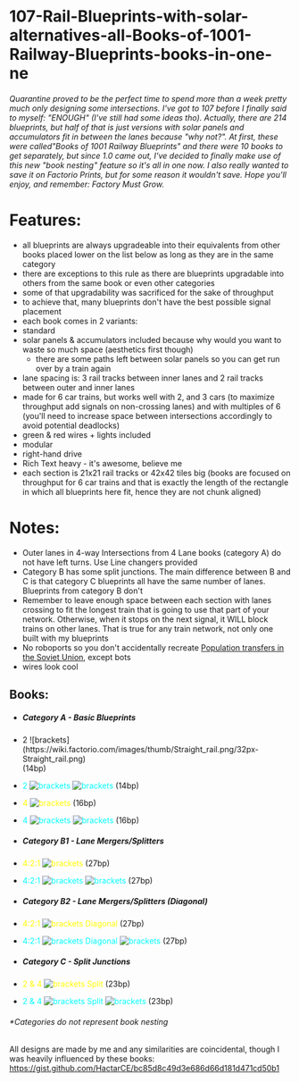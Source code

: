 # 107-Rail-Blueprints-with-solar-alternatives-all-Books-of-1001-Railway-Blueprints-books-in-one-ne
###### Quarantine proved to be the perfect time to spend more than a week pretty much only designing some intersections. I've got to 107 before I finally said to myself: "ENOUGH" (I've still had some ideas tho). Actually, there are 214 blueprints, but half of that is just versions with solar panels and accumulators fit in between the lanes because "why not?". At first, these were called"Books of 1001 Railway Blueprints" and there were 10 books to get separately, but since 1.0 came out, I've decided to finally make use of this new "book nesting" feature so it's all in one now. I also really wanted to save it on Factorio Prints, but for some reason it wouldn't save. Hope you'll enjoy, and remember: Factory Must Grow.
# Features: 
- all blueprints are always upgradeable into their equivalents from other books placed lower on the list below as long as they are in the same category
 - there are exceptions to this rule as there are blueprints upgradable into others from the same book or even other categories
  - some of that upgradability was sacrificed for the sake of throughput
 - to achieve that, many blueprints don't have the best possible signal placement
- each book comes in 2 variants:
 - standard
 - solar panels & accumulators included because why would you want to waste so much space (aesthetics first though)
   - there are some paths left between solar panels so you can get run over by a train again
- lane spacing is: 3 rail tracks between inner lanes and 2 rail tracks between outer and inner lanes
- made for 6 car trains, but works well with 2, and 3 cars (to maximize throughput add signals on non-crossing lanes) and with multiples of 6 (you'll need to increase space between intersections accordingly to avoid potential deadlocks)
- green & red wires + lights included
- modular
- right-hand drive
- Rich Text heavy - it's awesome, believe me
- each section is 21x21 rail tracks or 42x42 tiles big (books are focused on throughput for 6 car trains and that is exactly the length of the rectangle in which all blueprints here fit, hence they are not chunk aligned)

# Notes:

- Outer lanes in 4-way Intersections from 4 Lane books (category A) do not have left turns. Use Line changers provided
- Category B has some split junctions. The main difference between B and C is that category C blueprints all have the same number of lanes. Blueprints from category B don't
- Remember to leave enough space between each section with lanes crossing to fit the longest train that is going to use that part of your network. Otherwise, when it stops on the next signal, it WILL block trains on other lanes. That is true for any train network, not only one built with my blueprints
- No roboports so you don't accidentally recreate [Population transfers in the Soviet Union](https://en.wikipedia.org/wiki/Population_transfer_in_the_Soviet_Union), except bots
- wires look cool
## Books:

- ##### Category A - Basic Blueprints
 - <div class="text-yellow">2 ![brackets](https://wiki.factorio.com/images/thumb/Straight_rail.png/32px-Straight_rail.png) </div>(14bp)
 - <span style="color:cyan">2 ![brackets](https://wiki.factorio.com/images/thumb/Straight_rail.png/32px-Straight_rail.png) ![brackets](https://wiki.factorio.com/images/thumb/Solar_panel.png/32px-Solar_panel.png) </span>(14bp)
 - <span style="color:yellow">4 ![brackets](https://wiki.factorio.com/images/thumb/Straight_rail.png/32px-Straight_rail.png) </span>(16bp)
 - <span style="color:cyan"> 4 ![brackets](https://wiki.factorio.com/images/thumb/Straight_rail.png/32px-Straight_rail.png) ![brackets](https://wiki.factorio.com/images/thumb/Solar_panel.png/32px-Solar_panel.png) </span>(16bp)

- ##### Category B1 - Lane Mergers/Splitters
 - <span style="color:yellow">4:2:1 ![brackets](https://wiki.factorio.com/images/thumb/Straight_rail.png/32px-Straight_rail.png) </span>(27bp)
 - <span style="color:cyan">4:2:1 ![brackets](https://wiki.factorio.com/images/thumb/Straight_rail.png/32px-Straight_rail.png) ![brackets](https://wiki.factorio.com/images/thumb/Solar_panel.png/32px-Solar_panel.png) </span>(27bp)

- ##### Category B2 - Lane Mergers/Splitters (Diagonal)
 - <span style="color:yellow">4:2:1 ![brackets](https://wiki.factorio.com/images/thumb/Straight_rail.png/32px-Straight_rail.png) Diagonal </span>(27bp)
 - <span style="color:cyan">4:2:1 ![brackets](https://wiki.factorio.com/images/thumb/Straight_rail.png/32px-Straight_rail.png) Diagonal ![brackets](https://wiki.factorio.com/images/thumb/Solar_panel.png/32px-Solar_panel.png) </span>(27bp)

- ##### Category C - Split Junctions
 - <span style="color:yellow">2 & 4 ![brackets](https://wiki.factorio.com/images/thumb/Straight_rail.png/32px-Straight_rail.png) Split </span>(23bp)
 - <span style="color:cyan">2 & 4 ![brackets](https://wiki.factorio.com/images/thumb/Straight_rail.png/32px-Straight_rail.png) Split ![brackets](https://wiki.factorio.com/images/thumb/Solar_panel.png/32px-Solar_panel.png) </span>(23bp)

###### *Categories do not represent book nesting

All designs are made by me and any similarities are coincidental, though I was heavily influenced by these books:
https://gist.github.com/HactarCE/bc85d8c49d3e686d66d181d471cd50b1
